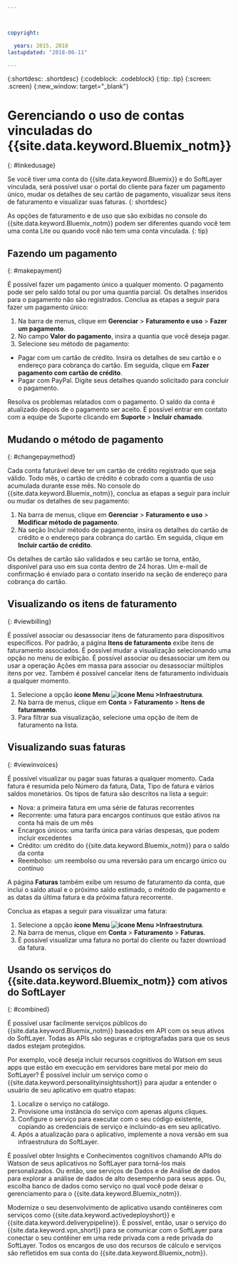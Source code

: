 ```yaml
---



copyright:

  years: 2015, 2018
lastupdated: "2018-06-11"

---
```


{:shortdesc: .shortdesc}
{:codeblock: .codeblock}
{:tip: .tip}
{:screen: .screen}
{:new_window: target="_blank"}

# Gerenciando o uso de contas vinculadas do {{site.data.keyword.Bluemix_notm}}
{: #linkedusage}

Se você tiver uma conta do {{site.data.keyword.Bluemix}} e do SoftLayer vinculada, será possível usar o portal do cliente para fazer um pagamento único, mudar os detalhes de seu cartão de pagamento, visualizar seus itens de faturamento e visualizar suas faturas.
{: shortdesc}

As opções de faturamento e de uso que são exibidas no console do {{site.data.keyword.Bluemix_notm}}
podem ser diferentes quando você tem uma conta Lite ou quando você não tem uma conta vinculada.
{: tip}

## Fazendo um pagamento
{: #makepayment}

É possível fazer um pagamento único a qualquer momento. O pagamento pode ser pelo saldo total ou por uma
quantia parcial. Os detalhes inseridos para o pagamento não são registrados. Conclua as etapas a
seguir para fazer um pagamento único:

1. Na barra de menus, clique em **Gerenciar** > **Faturamento e
uso** > **Fazer um pagamento**.  
2. No campo **Valor do pagamento**, insira a quantia que você deseja pagar.
3. Selecione seu método de pagamento:
 * Pagar com um cartão de crédito. Insira os detalhes de seu cartão e o endereço para cobrança do cartão. Em seguida, clique em **Fazer pagamento com cartão de crédito**.
 * Pagar com PayPal. Digite seus detalhes quando solicitado para concluir o pagamento.

Resolva os problemas relatados com o pagamento. O saldo da conta é atualizado depois de o pagamento ser aceito. É possível entrar em contato com a equipe de Suporte clicando em **Suporte** > **Incluir chamado**.

## Mudando o método de pagamento
{: #changepaymethod}

Cada conta faturável deve ter um cartão de crédito registrado que seja válido. Todo mês, o cartão de crédito é cobrado com a quantia de uso acumulada durante esse mês. No console do {{site.data.keyword.Bluemix_notm}}, conclua as etapas a seguir para incluir ou mudar os
detalhes de seu pagamento:

1. Na barra de menus, clique em **Gerenciar** > **Faturamento e
uso** > **Modificar método de pagamento**.  
2. Na seção Incluir método de pagamento, insira os detalhes do cartão de crédito e o endereço para cobrança do cartão. Em seguida, clique em **Incluir cartão de crédito**.

Os detalhes de cartão são validados e seu cartão se torna, então, disponível para uso em sua conta dentro
de 24 horas. Um e-mail de confirmação é
enviado para o contato inserido na seção de endereço para cobrança do cartão.

## Visualizando os itens de faturamento
{: #viewbilling}

É possível associar ou desassociar itens de faturamento para dispositivos específicos. Por padrão, a
página **Itens de faturamento** exibe itens de faturamento associados. É possível mudar a visualização selecionando uma opção no
menu de exibição. É possível associar ou desassociar um item ou usar a operação Ações em massa para associar
ou desassociar múltiplos itens por vez. Também é possível cancelar itens de faturamento individuais a qualquer
momento. 

1. Selecione a opção **ícone Menu ![ícone Menu](../icons/icon_hamburger.svg) >Infraestrutura**. 
2. Na barra de menus, clique em **Conta** > **Faturamento** >
**Itens de faturamento**.
3. Para filtrar sua visualização, selecione uma opção de item de faturamento na lista.

## Visualizando suas faturas
{: #viewinvoices}

É possível visualizar ou pagar suas faturas a qualquer momento. Cada fatura é resumida pelo Número da
fatura, Data, Tipo de fatura e vários saldos monetários. Os tipos de fatura são descritos na lista a seguir:

 *  Nova: a primeira fatura em uma série de faturas recorrentes
 *  Recorrente: uma fatura para encargos contínuos que estão ativos na conta há mais de um mês
 *  Encargos únicos: uma tarifa única para várias despesas, que podem incluir excedentes
 *  Crédito: um crédito do {{site.data.keyword.Bluemix_notm}} para o saldo da conta
 *  Reembolso: um reembolso ou uma reversão para um encargo único ou contínuo

A página **Faturas** também exibe um resumo de faturamento da conta, que inclui
o saldo atual e o próximo saldo estimado, o método de pagamento e as datas da última fatura e da próxima fatura
recorrente.

Conclua as etapas a seguir para visualizar uma fatura:

1. Selecione a opção **ícone Menu ![ícone Menu](../icons/icon_hamburger.svg) >Infraestrutura**. 
2. Na barra de menus, clique em **Conta** > **Faturamento** >
**Faturas**.
3. É possível visualizar uma fatura no portal do cliente ou fazer download da fatura.

## Usando os serviços do {{site.data.keyword.Bluemix_notm}} com ativos do SoftLayer
{: #combined}

É possível usar facilmente serviços públicos do {{site.data.keyword.Bluemix_notm}} baseados em API com os seus ativos do SoftLayer. Todas as APIs são seguras e criptografadas para que os seus
dados estejam protegidos.

Por exemplo, você deseja incluir recursos cognitivos do Watson em seus apps que estão em execução em
servidores bare metal por meio do SoftLayer? É possível incluir um serviço como o {{site.data.keyword.personalityinsightsshort}} para ajudar a entender o usuário de seu aplicativo em quatro etapas:

1. Localize o serviço no catálogo.
2. Provisione uma instância do serviço com apenas alguns cliques.
3. Configure o serviço para executar com o seu código existente, copiando as credenciais de serviço e incluindo-as em seu aplicativo.
4. Após a atualização para o aplicativo, implemente a nova versão em sua infraestrutura do SoftLayer.

É possível obter Insights e Conhecimentos cognitivos chamando APIs do Watson de seus aplicativos no SoftLayer para torná-los mais personalizados. Ou então, use serviços de Dados e de Análise de dados para explorar a análise de dados de alto desempenho para
seus apps. Ou,
escolha banco de dados como serviço no qual você pode deixar o
gerenciamento para o
{{site.data.keyword.Bluemix_notm}}.

Modernize o seu desenvolvimento de aplicativo usando contêineres com serviços como {{site.data.keyword.activedeployshort}} e
{{site.data.keyword.deliverypipeline}}. É possível, então, usar o serviço do {{site.data.keyword.vpn_short}} para se comunicar com o SoftLayer
para conectar o seu contêiner em uma rede privada com a rede privada do SoftLayer. Todos os encargos de uso dos recursos de cálculo e serviços são refletidos em sua conta do {{site.data.keyword.Bluemix_notm}}.
